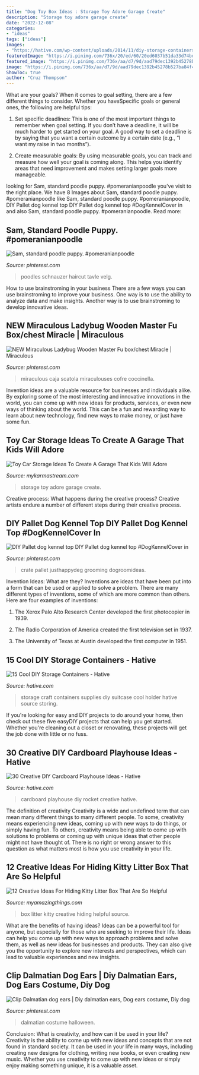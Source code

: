 ```yaml
---
title: "Dog Toy Box Ideas : Storage Toy Adore Garage Create"
description: "Storage toy adore garage create"
date: "2022-12-08"
categories:
- "ideas"
tags: ["ideas"]
images:
- "https://hative.com/wp-content/uploads/2014/11/diy-storage-containers/3-old-suitcase-craft-supplies-holder.jpg"
featuredImage: "https://i.pinimg.com/736x/20/ed/60/20ed6037b51da33d74bd98fbdc4ef1eb.jpg"
featured_image: "https://i.pinimg.com/736x/aa/d7/9d/aad79dec1392b45278b527ba84f4dd22--dalmatian-dogs-dalmatians.jpg"
image: "https://i.pinimg.com/736x/aa/d7/9d/aad79dec1392b45278b527ba84f4dd22--dalmatian-dogs-dalmatians.jpg"
ShowToc: true
author: "Cruz Thompson"
---
```



What are your goals?
When it comes to goal setting, there are a few different things to consider. Whether you haveSpecific goals or general ones, the following are helpful tips:
1. Set specific deadlines: This is one of the most important things to remember when goal setting. If you don’t have a deadline, it will be much harder to get started on your goal. A good way to set a deadline is by saying that you want a certain outcome by a certain date (e.g., “I want my raise in two months”).

2. Create measurable goals: By using measurable goals, you can track and measure how well your goal is coming along. This helps you identify areas that need improvement and makes setting larger goals more manageable.

	

		
looking for Sam, standard poodle puppy. #pomeranianpoodle you've visit to the right place. We have 8 Images about Sam, standard poodle puppy. #pomeranianpoodle like Sam, standard poodle puppy. #pomeranianpoodle, DIY Pallet dog kennel top DIY Pallet dog kennel top #DogKennelCover in and also Sam, standard poodle puppy. #pomeranianpoodle. Read more:
		
    
## Sam, Standard Poodle Puppy. #pomeranianpoodle

<img loading=lazy src="https://i.pinimg.com/736x/20/ed/60/20ed6037b51da33d74bd98fbdc4ef1eb.jpg" onerror="this.onerror=null;this.src='https://tse4.mm.bing.net/th?id=OIP.wB7uuM9KOQSdw_0Y3g-JmAHaLH&amp;pid=15.1';" alt="Sam, standard poodle puppy. #pomeranianpoodle">

_Source: pinterest.com_

>poodles schnauzer haircut tavle velg. 

	

How to use brainstroming in your business
There are a few ways you can use brainstroming to improve your business. One way is to use the ability to analyze data and make insights. Another way is to use brainstroming to develop innovative ideas.

    
## NEW Miraculous Ladybug Wooden Master Fu Box/chest Miracle | Miraculous

<img loading=lazy src="https://i.pinimg.com/736x/b2/58/4f/b2584f75b926d89265ca2cdb4887a523.jpg" onerror="this.onerror=null;this.src='https://tse1.mm.bing.net/th?id=OIP.9hBtjzgkd9kHFSyXKHV98wHaEK&amp;pid=15.1';" alt="NEW Miraculous Ladybug Wooden Master Fu box/chest Miracle | Miraculous">

_Source: pinterest.com_

>miraculous caja scatola miraculouses cofre coccinella. 

	

Invention ideas are a valuable resource for businesses and individuals alike. By exploring some of the most interesting and innovative innovations in the world, you can come up with new ideas for products, services, or even new ways of thinking about the world. This can be a fun and rewarding way to learn about new technology, find new ways to make money, or just have some fun.

    
## Toy Car Storage Ideas To Create A Garage That Kids Will Adore

<img loading=lazy src="https://mykarmastream.com/wp-content/uploads/2018/02/toy-car-storage-11-.jpg" onerror="this.onerror=null;this.src='https://tse4.mm.bing.net/th?id=OIP.C8jHUrACzw9u25ueivmjtQHaKa&amp;pid=15.1';" alt="Toy Car Storage Ideas To Create A Garage That Kids Will Adore">

_Source: mykarmastream.com_

>storage toy adore garage create. 

	

Creative process: What happens during the creative process?
Creative artists endure a number of different steps during their creative process.

    
## DIY Pallet Dog Kennel Top DIY Pallet Dog Kennel Top #DogKennelCover In

<img loading=lazy src="https://i.pinimg.com/736x/a4/ee/22/a4ee2251896d165b8004d6bb8ba087ce.jpg" onerror="this.onerror=null;this.src='https://tse3.mm.bing.net/th?id=OIP.wfLInsii-OACMpxQqZN1uAHaNK&amp;pid=15.1';" alt="DIY Pallet dog kennel top DIY Pallet dog kennel top #DogKennelCover in">

_Source: pinterest.com_

>crate pallet justhappydeg grooming dogroomideas. 

	

Invention Ideas: What are they?
Inventions are ideas that have been put into a form that can be used or applied to solve a problem. There are many different types of inventions, some of which are more common than others. Here are four examples of inventions:
1. The Xerox Palo Alto Research Center developed the first photocopier in 1939.

2. The Radio Corporation of America created the first television set in 1937.

3. The University of Texas at Austin developed the first computer in 1951.


    
## 15 Cool DIY Storage Containers - Hative

<img loading=lazy src="https://hative.com/wp-content/uploads/2014/11/diy-storage-containers/3-old-suitcase-craft-supplies-holder.jpg" onerror="this.onerror=null;this.src='https://tse3.mm.bing.net/th?id=OIP.TKnGfSCWZWXl5ECbdYWwwwHaJ4&amp;pid=15.1';" alt="15 Cool DIY Storage Containers - Hative">

_Source: hative.com_

>storage craft containers supplies diy suitcase cool holder hative source storing. 

	

If you're looking for easy and DIY projects to do around your home, then check out these five easyDIY projects that can help you get started. Whether you're cleaning out a closet or renovating, these projects will get the job done with little or no fuss.

    
## 30 Creative DIY Cardboard Playhouse Ideas - Hative

<img loading=lazy src="https://hative.com/wp-content/uploads/2014/04/cardboard-playhouse/12-rocket-cardboard-playhouse.jpg" onerror="this.onerror=null;this.src='https://tse3.mm.bing.net/th?id=OIP.b47Uru8GuZfxUbXWsjl-iAHaLH&amp;pid=15.1';" alt="30 Creative DIY Cardboard Playhouse Ideas - Hative">

_Source: hative.com_

>cardboard playhouse diy rocket creative hative. 

	

The definition of creativity
Creativity is a wide and undefined term that can mean many different things to many different people. To some, creativity means experiencing new ideas, coming up with new ways to do things, or simply having fun. To others, creativity means being able to come up with solutions to problems or coming up with unique ideas that other people might not have thought of. There is no right or wrong answer to this question as what matters most is how you use creativity in your life.

    
## 12 Creative Ideas For Hiding Kitty Litter Box That Are So Helpful

<img loading=lazy src="http://myamazingthings.com/wp-content/uploads/2017/06/kitty-box-6.jpg" onerror="this.onerror=null;this.src='https://tse4.mm.bing.net/th?id=OIP.u1R7HBDtjSCfarewcXDgyAHaKU&amp;pid=15.1';" alt="12 Creative Ideas For Hiding Kitty Litter Box That Are So Helpful">

_Source: myamazingthings.com_

>box litter kitty creative hiding helpful source. 

	

What are the benefits of having ideas?
Ideas can be a powerful tool for anyone, but especially for those who are seeking to improve their life. Ideas can help you come up with new ways to approach problems and solve them, as well as new ideas for businesses and products. They can also give you the opportunity to explore new interests and perspectives, which can lead to valuable experiences and new insights.

    
## Clip Dalmatian Dog Ears | Diy Dalmatian Ears, Dog Ears Costume, Diy Dog

<img loading=lazy src="https://i.pinimg.com/736x/aa/d7/9d/aad79dec1392b45278b527ba84f4dd22--dalmatian-dogs-dalmatians.jpg" onerror="this.onerror=null;this.src='https://tse1.mm.bing.net/th?id=OIP.1REbBvfRmYR8TcBTCDKbEQHaJ3&amp;pid=15.1';" alt="Clip Dalmatian dog ears | Diy dalmatian ears, Dog ears costume, Diy dog">

_Source: pinterest.com_

>dalmatian costume halloween. 

	

Conclusion: What is creativity, and how can it be used in your life?
Creativity is the ability to come up with new ideas and concepts that are not found in standard society. It can be used in your life in many ways, including creating new designs for clothing, writing new books, or even creating new music. Whether you use creativity to come up with new ideas or simply enjoy making something unique, it is a valuable asset.

